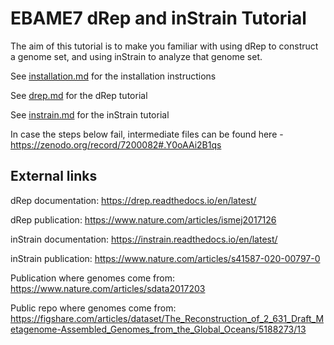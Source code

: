 # EBAME7 dRep and inStrain Tutorial

The aim of this tutorial is to make you familiar with using dRep to construct a genome set, and using inStrain to analyze that genome set.

See [installation.md](installation.md) for the installation instructions

See [drep.md](drep.md) for the dRep tutorial

See [instrain.md](instrain.md) for the inStrain tutorial

In case the steps below fail, intermediate files can be found here - https://zenodo.org/record/7200082#.Y0oAAi2B1qs

## External links

dRep documentation: https://drep.readthedocs.io/en/latest/

dRep publication: https://www.nature.com/articles/ismej2017126

inStrain documentation: https://instrain.readthedocs.io/en/latest/

inStrain publication: https://www.nature.com/articles/s41587-020-00797-0

Publication where genomes come from: https://www.nature.com/articles/sdata2017203

Public repo where genomes come from: https://figshare.com/articles/dataset/The_Reconstruction_of_2_631_Draft_Metagenome-Assembled_Genomes_from_the_Global_Oceans/5188273/13